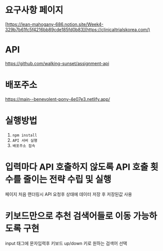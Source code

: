 # 요구사항 페이지
[https://lean-mahogany-686.notion.site/Week4-329b7b61fc5f4216bb89cde185fd0b83](https://clinicaltrialskorea.com/)
# API
https://github.com/walking-sunset/assignment-api
# 배포주소
https://main--benevolent-pony-4e07e3.netlify.app/
# 실행방법
1. `npm install`  
2. `API 서버 실행`  
3. `배포주소 접속`
# 입력마다 API 호출하지 않도록 API 호출 횟수를 줄이는 전략 수립 및 실행
페이지 처음 랜더링시 API 요청후 상태에 데이터 저장 후 저장된값 사용

# 키보드만으로 추천 검색어들로 이동 가능하도록 구현
input 태그에 문자입력후 키보드 up/down 키로 원하는 검색어 선택
